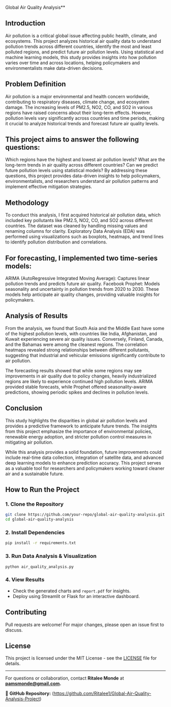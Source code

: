 Global Air Quality Analysis**

## **Introduction**

Air pollution is a critical global issue affecting public health, climate, and ecosystems. This project analyzes historical air quality data to understand pollution trends across different countries, identify the most and least polluted regions, and predict future air pollution levels. Using statistical and machine learning models, this study provides insights into how pollution varies over time and across locations, helping policymakers and environmentalists make data-driven decisions.

## **Problem Definition**
Air pollution is a major environmental and health concern worldwide, contributing to respiratory diseases, climate change, and ecosystem damage. The increasing levels of PM2.5, NO2, CO, and SO2 in various regions have raised concerns about their long-term effects. However, pollution levels vary significantly across countries and time periods, making it crucial to analyze historical trends and forecast future air quality levels.

## **This project aims to answer the following questions:**

Which regions have the highest and lowest air pollution levels?
What are the long-term trends in air quality across different countries?
Can we predict future pollution levels using statistical models?
By addressing these questions, this project provides data-driven insights to help policymakers, environmentalists, and researchers understand air pollution patterns and implement effective mitigation strategies.

## **Methodology**
To conduct this analysis, I first acquired historical air pollution data, which included key pollutants like PM2.5, NO2, CO, and SO2 across different countries. The dataset was cleaned by handling missing values and renaming columns for clarity. Exploratory Data Analysis (EDA) was performed using visualizations such as boxplots, heatmaps, and trend lines to identify pollution distribution and correlations.

## **For forecasting, I implemented two time-series models:**

ARIMA (AutoRegressive Integrated Moving Average): Captures linear pollution trends and predicts future air quality.
Facebook Prophet: Models seasonality and uncertainty in pollution trends from 2020 to 2030.
These models help anticipate air quality changes, providing valuable insights for policymakers.

## **Analysis of Results**
From the analysis, we found that South Asia and the Middle East have some of the highest pollution levels, with countries like India, Afghanistan, and Kuwait experiencing severe air quality issues. Conversely, Finland, Canada, and the Bahamas were among the cleanest regions. The correlation heatmaps revealed strong relationships between different pollutants, suggesting that industrial and vehicular emissions significantly contribute to air pollution.

The forecasting results showed that while some regions may see improvements in air quality due to policy changes, heavily industrialized regions are likely to experience continued high pollution levels. ARIMA provided stable forecasts, while Prophet offered seasonality-aware predictions, showing periodic spikes and declines in pollution levels.

## **Conclusion**
This study highlights the disparities in global air pollution levels and provides a predictive framework to anticipate future trends. The insights from this project emphasize the importance of environmental policies, renewable energy adoption, and stricter pollution control measures in mitigating air pollution.

While this analysis provides a solid foundation, future improvements could include real-time data collection, integration of satellite data, and advanced deep learning models to enhance prediction accuracy. This project serves as a valuable tool for researchers and policymakers working toward cleaner air and a sustainable future.

## **How to Run the Project**
### **1. Clone the Repository**
```bash
git clone https://github.com/your-repo/global-air-quality-analysis.git
cd global-air-quality-analysis
```
### **2. Install Dependencies**
```bash
pip install -r requirements.txt
```
### **3. Run Data Analysis & Visualization**
```bash
python air_quality_analysis.py
```
### **4. View Results**
- Check the generated charts and `report.pdf` for insights.
- Deploy using Streamlit or Flask for an interactive dashboard.

## **Contributing**
Pull requests are welcome! For major changes, please open an issue first to discuss.

## **License**
This project is licensed under the MIT License - see the [LICENSE](LICENSE) file for details.

---
For questions or collaboration, contact **Ritalee Monde** at **pamsmonde@gmail.com.**

📌 **GitHub Repository:** (https://github.com/Ritalee1/Global-Air-Quality-Analysis-Project)
